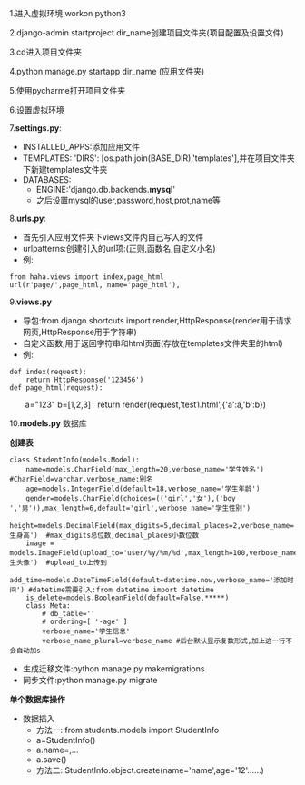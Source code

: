 


1.进入虚拟环境 workon python3

2.django-admin startproject dir_name创建项目文件夹(项目配置及设置文件)

3.cd进入项目文件夹

4.python manage.py startapp dir_name (应用文件夹)

5.使用pycharme打开项目文件夹

6.设置虚拟环境

7.**settings.py**:
- INSTALLED_APPS:添加应用文件
- TEMPLATES: 'DIRS': [os.path.join(BASE_DIR),'templates'],并在项目文件夹下新建templates文件夹
- DATABASES:
    - ENGINE:'django.db.backends.**mysql**'
    - 之后设置mysql的user,password,host,prot,name等
    
8.**urls.py**:
- 首先引入应用文件夹下views文件内自己写入的文件
- urlpatterns:创建引入的url项:(正则,函数名,自定义小名)
- 例:
> 
    from haha.views import index,page_html
    url(r'page/',page_html, name='page_html'),

9.**views.py**
- 导包:from django.shortcuts import render,HttpResponse(render用于请求网页,HttpResponse用于字符串)
- 自定义函数,用于返回字符串和html页面(存放在templates文件夹里的html)
- 例:
> 
    def index(request):
        return HttpResponse('123456')
    def page_html(request):
        a="123"
        b=[1,2,3]
    	return render(request,'test1.html',{'a':a,'b':b})
 
10.**models.py** 数据库

**创建表**
>
    class StudentInfo(models.Model):
        name=models.CharField(max_length=20,verbose_name='学生姓名')   #CharField=varchar,verbose_name:别名
        age=models.IntegerField(default=18,verbose_name='学生年龄')
        gender=models.CharField(choices=(('girl','女'),('boy ','男')),max_length=6,default='girl',verbose_name='学生性别')
        height=models.DecimalField(max_digits=5,decimal_places=2,verbose_name='学生身高')  #max_digits总位数,decimal_places小数位数
        image = models.ImageField(upload_to='user/%y/%m/%d',max_length=100,verbose_name='学生头像')  #upload_to上传到
        add_time=models.DateTimeField(default=datetime.now,verbose_name='添加时间') #datetime需要引入:from datetime import datetime
        is_delete=models.BooleanField(default=False,*****)
        class Meta:
            # db_table=''
            # ordering=[ '-age' ]
            verbose_name='学生信息'
            verbose_name_plural=verbose_name #后台默认显示复数形式,加上这一行不会自动加s
- 生成迁移文件:python manage.py makemigrations
- 同步文件:python manage.py migrate

**单个数据库操作**
- 数据插入
    - 方法一: from students.models import StudentInfo
    - a=StudentInfo()
    - a.name=,...
    - a.save()
    - 方法二: StudentInfo.object.create(name='name',age='12'......)

